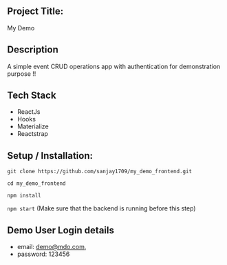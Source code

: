 ## Project Title:

My Demo

## Description

A simple event CRUD operations app with authentication for demonstration purpose !!

## Tech Stack

- ReactJs
- Hooks
- Materialize
- Reactstrap

## Setup / Installation:

`git clone https://github.com/sanjay1709/my_demo_frontend.git`

`cd my_demo_frontend`

`npm install`

`npm start` (Make sure that the backend is running before this step)

## Demo User Login details

- email: demo@mdo.com,
- 
  password: 123456
